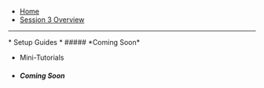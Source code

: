<!-- docs/_sidebar.md -->

* [Home](/#demystifying-programming-dp)
* [Session 3 Overview](/session3/session3)
<hr>
* Setup Guides  
* ##### *Coming Soon*

* Mini-Tutorials 
* ##### *Coming Soon*

